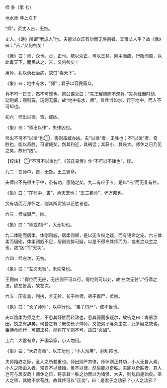 师 卦（第 七）

地水师 坤上坎下 

“师”，贞丈人吉，无咎。

丈人，《诗》所谓“老成人”也。夫能以众正有功而无后患者，其惟丈人乎？故《彖》曰：“吉，”又何咎矣！

《彖》曰：师，众也。贞，正也。能以众正，可以王矣。刚中而应，行险而顺，以此毒天下，而民从之，吉，又何咎矣！

用师，犹以药石治病，故曰“毒天下”。

《象》曰：地中有水，“师”；君子以容民畜众。

兵不可一日无，然不可观也。祭公谋父曰：“先王耀德而不观兵。”夫兵戢而时动，动则威；观则玩，玩则无震，故“地中有水，师”，言兵当如水，行于地中，而人不可知也。

初六：师出以律。否，臧凶。

《象》曰：“师出以律”，失律凶也。

师出不可不“以律”也①，否则虽臧亦凶。夫“以律”者，正胜也；不“以律”者，奇胜也。能以奇胜，可谓臧矣，然其利近，其祸远；其获小，其丧大。师休之日乃见之矣，故曰“凶”。

【校注】 ①“不可不以律也”，《苏氏易传》作“不可以不律也”，误。

九二：在师中，吉，无咎。王三锡命。

夫师出不先得主于中，虽有功，患随之矣。九二有应于五，是以“吉”而无复有咎。

《象》曰：“在师中，吉”，承天宠也；“王三锡命”，怀万邦也。

赏有功而万邦怀之，则其所赏皆以正胜者也。

六三：师或舆尸，凶。

《象》曰：“师或舆尸”，大无功也。

九二体刚而居柔。体刚则威，居柔则顺，是以无专权之疑，而有锡命之宠。六三体柔而居刚，体柔则威不足，居刚则势可疑，以是不得专其师而为，或者之众主之也，故“凶”而“无功”。

六四：师左次，无咎。

《象》曰：“左次无咎”，未失常也。

王弼曰：“得位而无应，无应则不可以行，得位则可以处，故‘左次无咎’。”行师之法，欲左皆高，故左次。

六五：田有禽，利执，言无咎。长子帅师，弟子舆尸，贞凶。

《象》曰：“长子帅师”，以中行也。“弟子舆尸”，使不当也。

夫以陰柔为师之主，不患其好胜而轻敌也，患其弱而多疑尔，故告之曰：禽暴汝田，执之有辞矣，何咎之有？既使长子帅师，又使弟子与众主之，此多疑之故也。臣待命而行，可谓正矣，然将在军则不可，故曰“贞凶”。

上六：大君有命，开国承家，小人勿用。

《象》曰：“大君有命”，以正功也；“小人勿用”，必乱邦也。

夫师始终之际，圣人之所甚重也。师出则严其律，师休则正其功，小人无自入焉。小人之所由入者，常自不以律始，惟不以律，然后能以奇胜。夫能以奇胜者，其人岂可与居安哉！师休之日，将录其一胜之功而以为诸侯、大夫，则乱自是始矣。圣人之师，其始不求苟胜，故其终可以“正功”，曰：是君子之功邪？小人之功邪？

